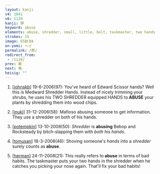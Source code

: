 ```yaml
---
layout: kanji
v4: 1041
v6: 1120
kanji: 弊
keyword: abuse
elements: abuse, shredder, small, little, belt, taskmaster, two hands
strokes: 15
image: E5BC8A
on-yomi: ヘイ
permalink: /弊/
redirect_from:
 - /1120/
prev: 蔽
next: 喚
heisig: ""
---
```


1) [<a href="http://kanji.koohii.com/profile/johnskb">johnskb</a>] 19-6-2006(97): You’ve heard of Edward Scissor hands? Well this is Medward Shredder Hands. Instead of nicely trimming your shrubs, he uses his TWO SHREDDER equipped HANDS to<strong> ABUSE</strong> your plants by shredding them into wood chips.

2) [<a href="http://kanji.koohii.com/profile/inuki">inuki</a>] 31-12-2006(58): Mafioso abusing someone to get information. They use a shredder on both of his hands.

3) [<a href="http://kanji.koohii.com/profile/potempkin">potempkin</a>] 13-10-2008(50): <em>Shredder</em> is <strong>abusing</strong> Bebop and Rocksteady by bitch-slapping them with <em>both his hands</em>.

4) [<a href="http://kanji.koohii.com/profile/tomusan">tomusan</a>] 18-3-2008(46): Shoving someone&#039;s <em>hands</em> into a <em>shredder</em> surely counts as<strong> abuse</strong>.

5) [<a href="http://kanji.koohii.com/profile/herman">herman</a>] 24-11-2008(21): This really refers to<strong> abuse</strong> in terms of bad habits. The taskmaster puts your two hands in the shredder when he catches you picking your nose again. That&#039;ll fix your bad habits!

